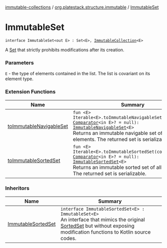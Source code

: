 [immutable-collections](../index.md) / [org.platestack.structure.immutable](index.md) / [ImmutableSet](.)

# ImmutableSet

`interface ImmutableSet<out E> : Set<E>, `[`ImmutableCollection`](-immutable-collection.md)`<E>`

A [Set](#) that strictly prohibits modifications after its creation.

### Parameters

`E` - the type of elements contained in the list. The list is covariant on its element type.

### Extension Functions

| Name | Summary |
|---|---|
| [toImmutableNavigableSet](kotlin.collections.-iterable/to-immutable-navigable-set.md) | `fun <E> Iterable<E>.toImmutableNavigableSet(comparator: `[`Comparator`](http://docs.oracle.com/javase/6/docs/api/java/util/Comparator.html)`<in E>? = null): `[`ImmutableNavigableSet`](-immutable-navigable-set/index.md)`<E>`<br>Returns an immutable navigable set of all elements. The returned set is serializable. |
| [toImmutableSortedSet](kotlin.collections.-iterable/to-immutable-sorted-set.md) | `fun <E> Iterable<E>.toImmutableSortedSet(comparator: `[`Comparator`](http://docs.oracle.com/javase/6/docs/api/java/util/Comparator.html)`<in E>? = null): `[`ImmutableSortedSet`](-immutable-sorted-set/index.md)`<E>`<br>Returns an immutable sorted set of all elements. The returned set is serializable. |

### Inheritors

| Name | Summary |
|---|---|
| [ImmutableSortedSet](-immutable-sorted-set/index.md) | `interface ImmutableSortedSet<E> : ImmutableSet<E>`<br>An interface that mimics the original [SortedSet](http://docs.oracle.com/javase/6/docs/api/java/util/SortedSet.html) but without exposing modification functions to Kotlin source codes. |
